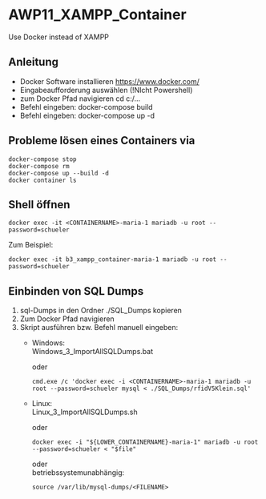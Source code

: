# AWP11_XAMPP_Container
Use Docker instead of XAMPP 

## Anleitung
- Docker Software installieren https://www.docker.com/
- Eingabeaufforderung auswählen (!NIcht Powershell)
- zum Docker Pfad navigieren cd c:/...
- Befehl eingeben: docker-compose build
- Befehl eingeben: docker-compose up -d

## Probleme lösen eines Containers via
```
docker-compose stop
docker-compose rm 
docker-compose up --build -d
docker container ls
```

## Shell öffnen
```
docker exec -it <CONTAINERNAME>-maria-1 mariadb -u root --password=schueler 
```

Zum Beispiel:  <br>
```
docker exec -it b3_xampp_container-maria-1 mariadb -u root --password=schueler
```


## Einbinden von SQL Dumps
1. sql-Dumps in den Ordner ./SQL_Dumps kopieren
2. Zum Docker Pfad navigieren
3. Skript ausführen bzw. Befehl manuell eingeben:
   - Windows:  <br>
        Windows_3_ImportAllSQLDumps.bat

        oder <br>

        ```
        cmd.exe /c 'docker exec -i <CONTAINERNAME>-maria-1 mariadb -u root --password=schueler mysql < ./SQL_Dumps/rfidV5Klein.sql'
        ```
        
    - Linux:  <br>
        Linux_3_ImportAllSQLDumps.sh  
        
        oder <br>
        ```
        docker exec -i "${LOWER_CONTAINERNAME}-maria-1" mariadb -u root --password=schueler < "$file"
        ```
       
        
        oder <br>
        betriebssystemunabhängig: 
        ```
        source /var/lib/mysql-dumps/<FILENAME>
        ```